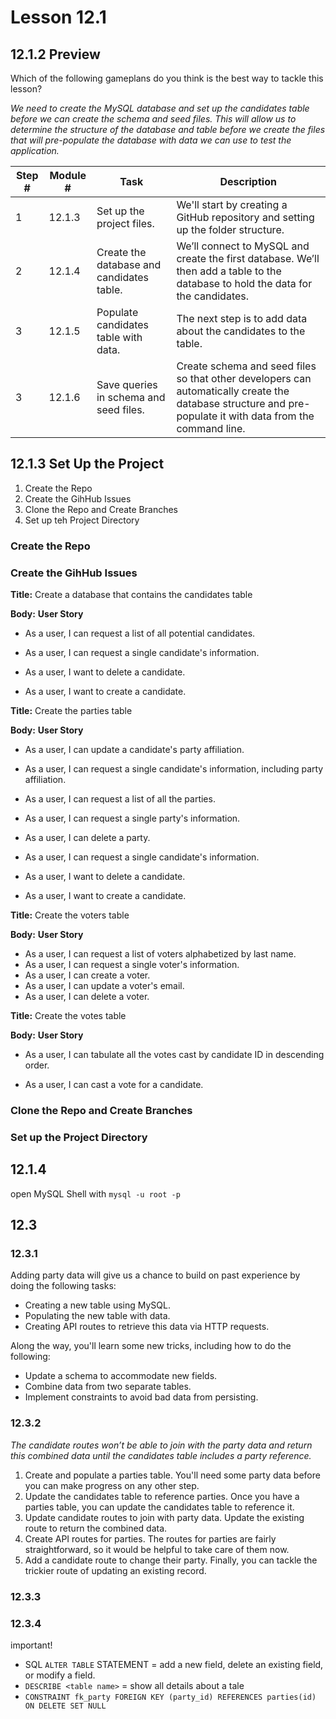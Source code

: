 # Lesson 12.1

## 12.1.2 Preview

Which of the following gameplans do you think is the best way to tackle this lesson?

_We need to create the MySQL database and set up the candidates table before we can create the schema and seed files. This will allow us to determine the structure of the database and table before we create the files that will pre-populate the database with data we can use to test the application._

| Step # | Module # | Task                                      | Description                                                                                                                                                |
| ------ | -------- | ----------------------------------------- | ---------------------------------------------------------------------------------------------------------------------------------------------------------- |
| 1      | 12.1.3   | Set up the project files.                 | We'll start by creating a GitHub repository and setting up the folder structure.                                                                           |
| 2      | 12.1.4   | Create the database and candidates table. | We’ll connect to MySQL and create the first database. We’ll then add a table to the database to hold the data for the candidates.                          |
| 3      | 12.1.5   | Populate candidates table with data.      | The next step is to add data about the candidates to the table.                                                                                            |
| 3      | 12.1.6   | Save queries in schema and seed files.    | Create schema and seed files so that other developers can automatically create the database structure and pre-populate it with data from the command line. |

## 12.1.3 Set Up the Project

1. Create the Repo
1. Create the GihHub Issues
1. Clone the Repo and Create Branches
1. Set up teh Project Directory

### Create the Repo

### Create the GihHub Issues

**Title:**
Create a database that contains the candidates table

**Body:**
**User Story**

-   As a user, I can request a list of all potential candidates.

-   As a user, I can request a single candidate's information.

-   As a user, I want to delete a candidate.

-   As a user, I want to create a candidate.

**Title:**
Create the parties table

**Body:**
**User Story**

-   As a user, I can update a candidate's party affiliation.

-   As a user, I can request a single candidate's information, including party affiliation.

-   As a user, I can request a list of all the parties.

-   As a user, I can request a single party's information.

-   As a user, I can delete a party.

-   As a user, I can request a single candidate's information.

-   As a user, I want to delete a candidate.

-   As a user, I want to create a candidate.

**Title:**
Create the voters table

**Body:**
**User Story**

-   As a user, I can request a list of voters alphabetized by last name.
-   As a user, I can request a single voter's information.
-   As a user, I can create a voter.
-   As a user, I can update a voter's email.
-   As a user, I can delete a voter.

**Title:**
Create the votes table

**Body:**
**User Story**

-   As a user, I can tabulate all the votes cast by candidate ID in descending order.

-   As a user, I can cast a vote for a candidate.

### Clone the Repo and Create Branches

### Set up the Project Directory

## 12.1.4

open MySQL Shell with `mysql -u root -p`

## 12.3

### 12.3.1

Adding party data will give us a chance to build on past experience by doing the following tasks:

-   Creating a new table using MySQL.
-   Populating the new table with data.
-   Creating API routes to retrieve this data via HTTP requests.

Along the way, you'll learn some new tricks, including how to do the following:

-   Update a schema to accommodate new fields.
-   Combine data from two separate tables.
-   Implement constraints to avoid bad data from persisting.

### 12.3.2

_The candidate routes won’t be able to join with the party data and return this combined data until the candidates table includes a party reference._

1. Create and populate a parties table. You'll need some party data before you can make progress on any other step.
1. Update the candidates table to reference parties. Once you have a parties table, you can update the candidates table to reference it.
1. Update candidate routes to join with party data. Update the existing route to return the combined data.
1. Create API routes for parties. The routes for parties are fairly straightforward, so it would be helpful to take care of them now.
1. Add a candidate route to change their party. Finally, you can tackle the trickier route of updating an existing record.

### 12.3.3

### 12.3.4

important!

-   SQL `ALTER TABLE` STATEMENT = add a new field, delete an existing field, or modify a field.
-   `DESCRIBE <table name>` = show all details about a tale
-   `CONSTRAINT fk_party FOREIGN KEY (party_id) REFERENCES parties(id) ON DELETE SET NULL`
